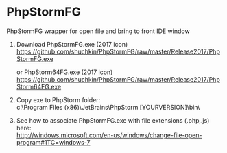 # PhpStormFG
PhpStormFG wrapper for open file and bring to front IDE window

1. Download PhpStormFG.exe (2017 icon)<br/>
https://github.com/shuchkin/PhpStormFG/raw/master/Release2017/PhpStormFG.exe

   or PhpStorm64FG.exe (2017 icon)<br/>
   https://github.com/shuchkin/PhpStormFG/raw/master/Release2017/PhpStorm64FG.exe

2. Copy exe to PhpStorm folder:<br/>
c:\Program Files (x86)\JetBrains\PhpStorm [YOURVERSION]\bin\  

3. See how to associate PhpStormFG.exe with file extensions (.php,.js) here:<br/>
http://windows.microsoft.com/en-us/windows/change-file-open-program#1TC=windows-7
